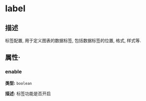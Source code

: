 # label
## 描述
标签配置, 用于定义图表的数据标签, 包括数据标签的位置, 格式, 样式等.


## 属性·

### enable

**类型:** `boolean`

**描述:**
标签功能是否开启